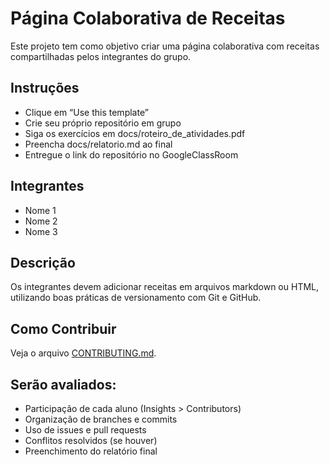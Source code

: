 # Página Colaborativa de Receitas

Este projeto tem como objetivo criar uma página colaborativa com receitas compartilhadas pelos integrantes do grupo.

## Instruções
- Clique em “Use this template”
- Crie seu próprio repositório em grupo
- Siga os exercícios em docs/roteiro_de_atividades.pdf
- Preencha docs/relatorio.md ao final
- Entregue o link do repositório no GoogleClassRoom

## Integrantes
- Nome 1
- Nome 2
- Nome 3

## Descrição
Os integrantes devem adicionar receitas em arquivos markdown ou HTML, utilizando boas práticas de versionamento com Git e GitHub.

## Como Contribuir
Veja o arquivo [CONTRIBUTING.md](CONTRIBUTING.md).

## Serão avaliados:
- Participação de cada aluno (Insights > Contributors)
- Organização de branches e commits
- Uso de issues e pull requests
- Conflitos resolvidos (se houver)
- Preenchimento do relatório final
